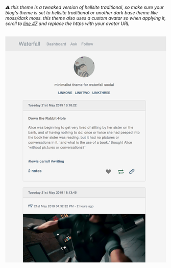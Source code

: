 ###### ⚠️ this theme is a tweaked version of hellsite traditional, so make sure your blog's theme is set to hellsite traditional or another dark base theme like moss/dark moss. this theme also uses a custom avatar so when applying it, scroll to <a href="https://github.com/niconicosette/re/blob/gh-pages/waterfall.social/hellsite-minimalist.css#L47">line 47</a> and replace the https with your avatar URL

<img src="https://raw.githubusercontent.com/niconicosette/re/gh-pages/waterfall.social/preview.png">
